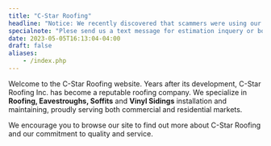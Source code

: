 ```yaml
---
title: "C-Star Roofing"
headline: "Notice: We recently discovered that scammers were using our company's name and logo. Please always use this phone number: 416-839-2782."
specialnote: "Plese send us a text message for estimation inquery or booking appointments. We are often working on the roof during the day and we hate to miss your call!"
date: 2023-05-05T16:13:04-04:00
draft: false
aliases:
    - /index.php
---
```

Welcome to the C-Star Roofing website. Years after its development, C-Star Roofing Inc. has become a reputable roofing company. We specialize in **Roofing, Eavestroughs, Soffits** and **Vinyl Sidings** installation and maintaining, proudly serving both commercial and residential markets.

We encourage you to browse our site to find out more about C-Star Roofing and our commitment to quality and service.

